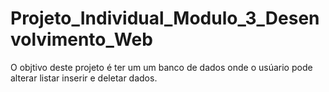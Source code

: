 # Projeto_Individual_Modulo_3_Desenvolvimento_Web
 O objtivo deste projeto é ter um um banco de dados onde o usúario pode alterar listar inserir e deletar dados.
